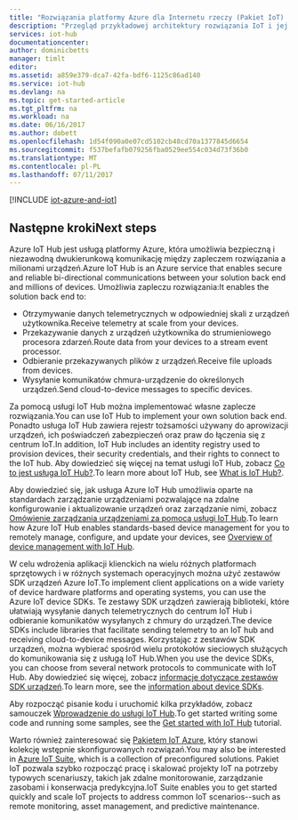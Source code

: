 ```yaml
---
title: "Rozwiązania platformy Azure dla Internetu rzeczy (Pakiet IoT) | Microsoft Docs"
description: "Przegląd przykładowej architektury rozwiązania IoT i jej relacji z urządzeniami, usługą Azure IoT Hub, zestawami SDK urządzeń Azure IoT, zestawami SDK usługi Azure IoT i innymi usługami Azure."
services: iot-hub
documentationcenter: 
author: dominicbetts
manager: timlt
editor: 
ms.assetid: a859e379-dca7-42fa-bdf6-1125c86ad140
ms.service: iot-hub
ms.devlang: na
ms.topic: get-started-article
ms.tgt_pltfrm: na
ms.workload: na
ms.date: 06/16/2017
ms.author: dobett
ms.openlocfilehash: 1d54f090a0e07cd5102cb48cd70a1377845d6654
ms.sourcegitcommit: f537befafb079256fba0529ee554c034d73f36b0
ms.translationtype: MT
ms.contentlocale: pl-PL
ms.lasthandoff: 07/11/2017
---
```

[!INCLUDE [iot-azure-and-iot](../../includes/iot-azure-and-iot.md)]

## <a name="next-steps"></a><span data-ttu-id="51b01-103">Następne kroki</span><span class="sxs-lookup"><span data-stu-id="51b01-103">Next steps</span></span>

<span data-ttu-id="51b01-104">Azure IoT Hub jest usługą platformy Azure, która umożliwia bezpieczną i niezawodną dwukierunkową komunikację między zapleczem rozwiązania a milionami urządzeń.</span><span class="sxs-lookup"><span data-stu-id="51b01-104">Azure IoT Hub is an Azure service that enables secure and reliable bi-directional communications between your solution back end and millions of devices.</span></span> <span data-ttu-id="51b01-105">Umożliwia zapleczu rozwiązania:</span><span class="sxs-lookup"><span data-stu-id="51b01-105">It enables the solution back end to:</span></span>

* <span data-ttu-id="51b01-106">Otrzymywanie danych telemetrycznych w odpowiedniej skali z urządzeń użytkownika.</span><span class="sxs-lookup"><span data-stu-id="51b01-106">Receive telemetry at scale from your devices.</span></span>
* <span data-ttu-id="51b01-107">Przekazywanie danych z urządzeń użytkownika do strumieniowego procesora zdarzeń.</span><span class="sxs-lookup"><span data-stu-id="51b01-107">Route data from your devices to a stream event processor.</span></span>
* <span data-ttu-id="51b01-108">Odbieranie przekazywanych plików z urządzeń.</span><span class="sxs-lookup"><span data-stu-id="51b01-108">Receive file uploads from devices.</span></span>
* <span data-ttu-id="51b01-109">Wysyłanie komunikatów chmura-urządzenie do określonych urządzeń.</span><span class="sxs-lookup"><span data-stu-id="51b01-109">Send cloud-to-device messages to specific devices.</span></span>

<span data-ttu-id="51b01-110">Za pomocą usługi IoT Hub można implementować własne zaplecze rozwiązania.</span><span class="sxs-lookup"><span data-stu-id="51b01-110">You can use IoT Hub to implement your own solution back end.</span></span> <span data-ttu-id="51b01-111">Ponadto usługa IoT Hub zawiera rejestr tożsamości używany do aprowizacji urządzeń, ich poświadczeń zabezpieczeń oraz praw do łączenia się z centrum IoT.</span><span class="sxs-lookup"><span data-stu-id="51b01-111">In addition, IoT Hub includes an identity registry used to provision devices, their security credentials, and their rights to connect to the IoT hub.</span></span> <span data-ttu-id="51b01-112">Aby dowiedzieć się więcej na temat usługi IoT Hub, zobacz [Co to jest usługa IoT Hub?][lnk-iot-hub].</span><span class="sxs-lookup"><span data-stu-id="51b01-112">To learn more about IoT Hub, see [What is IoT Hub?][lnk-iot-hub].</span></span>

<span data-ttu-id="51b01-113">Aby dowiedzieć się, jak usługa Azure IoT Hub umożliwia oparte na standardach zarządzanie urządzeniami pozwalające na zdalne konfigurowanie i aktualizowanie urządzeń oraz zarządzanie nimi, zobacz [Omówienie zarządzania urządzeniami za pomocą usługi IoT Hub][lnk-device-management].</span><span class="sxs-lookup"><span data-stu-id="51b01-113">To learn how Azure IoT Hub enables standards-based device management for you to remotely manage, configure, and update your devices, see [Overview of device management with IoT Hub][lnk-device-management].</span></span>

<span data-ttu-id="51b01-114">W celu wdrożenia aplikacji klienckich na wielu różnych platformach sprzętowych i w różnych systemach operacyjnych można użyć zestawów SDK urządzeń Azure IoT.</span><span class="sxs-lookup"><span data-stu-id="51b01-114">To implement client applications on a wide variety of device hardware platforms and operating systems, you can use the Azure IoT device SDKs.</span></span> <span data-ttu-id="51b01-115">Te zestawy SDK urządzeń zawierają biblioteki, które ułatwiają wysyłanie danych telemetrycznych do centrum IoT Hub i odbieranie komunikatów wysyłanych z chmury do urządzeń.</span><span class="sxs-lookup"><span data-stu-id="51b01-115">The device SDKs include libraries that facilitate sending telemetry to an IoT hub and receiving cloud-to-device messages.</span></span> <span data-ttu-id="51b01-116">Korzystając z zestawów SDK urządzeń, można wybierać spośród wielu protokołów sieciowych służących do komunikowania się z usługą IoT Hub.</span><span class="sxs-lookup"><span data-stu-id="51b01-116">When you use the device SDKs, you can choose from several network protocols to communicate with IoT Hub.</span></span> <span data-ttu-id="51b01-117">Aby dowiedzieć się więcej, zobacz [informacje dotyczące zestawów SDK urządzeń][lnk-device-sdks].</span><span class="sxs-lookup"><span data-stu-id="51b01-117">To learn more, see the [information about device SDKs][lnk-device-sdks].</span></span>

<span data-ttu-id="51b01-118">Aby rozpocząć pisanie kodu i uruchomić kilka przykładów, zobacz samouczek [Wprowadzenie do usługi IoT Hub][lnk-getstarted].</span><span class="sxs-lookup"><span data-stu-id="51b01-118">To get started writing some code and running some samples, see the [Get started with IoT Hub][lnk-getstarted] tutorial.</span></span>

<span data-ttu-id="51b01-119">Warto również zainteresować się [Pakietem IoT Azure][lnk-iot-suite], który stanowi kolekcję wstępnie skonfigurowanych rozwiązań.</span><span class="sxs-lookup"><span data-stu-id="51b01-119">You may also be interested in [Azure IoT Suite][lnk-iot-suite], which is a collection of preconfigured solutions.</span></span> <span data-ttu-id="51b01-120">Pakiet IoT pozwala szybko rozpocząć pracę i skalować projekty IoT na potrzeby typowych scenariuszy, takich jak zdalne monitorowanie, zarządzanie zasobami i konserwacja predykcyjna.</span><span class="sxs-lookup"><span data-stu-id="51b01-120">IoT Suite enables you to get started quickly and scale IoT projects to address common IoT scenarios--such as remote monitoring, asset management, and predictive maintenance.</span></span>

[lnk-getstarted]: iot-hub-csharp-csharp-getstarted.md
[lnk-device-sdks]: https://github.com/Azure/azure-iot-sdks
[lnk-iot-hub]: iot-hub-what-is-iot-hub.md
[lnk-iot-suite]: https://azure.microsoft.com/documentation/suites/iot-suite/
[lnk-iotdev]: https://azure.microsoft.com/develop/iot/
[lnk-device-management]: iot-hub-device-management-overview.md
